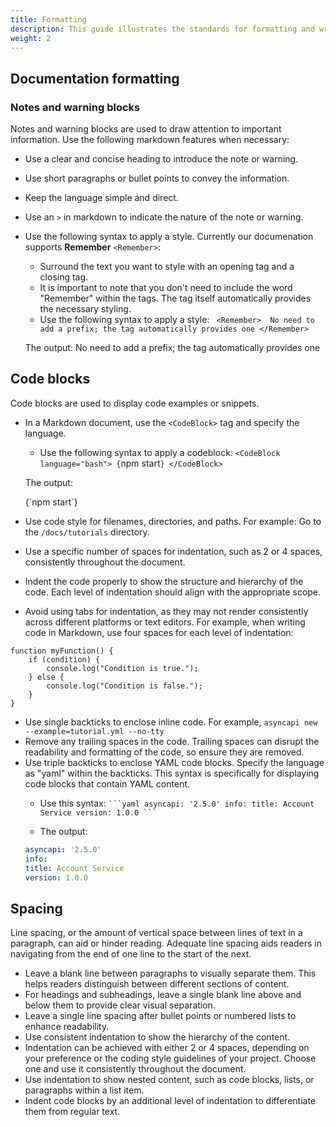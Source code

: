 ```yaml
---
title: Formatting
description: This guide illustrates the standards for formatting and writing our documentation.
weight: 2
---
```

## Documentation formatting

### Notes and warning blocks

Notes and warning blocks are used to draw attention to important information. Use the following markdown features when necessary:

- Use a clear and concise heading to introduce the note or warning.
- Use short paragraphs or bullet points to convey the information.
- Keep the language simple and direct.
- Use an `>` in markdown to indicate the nature of the note or warning. 
- Use the following syntax to apply a style. Currently our documenation supports **Remember** `<Remember>`:
  * Surround the text you want to style with an opening <Remember> tag and a closing </Remember> tag.
  * It is important to note that you don't need to include the word "Remember" within the tags. The tag itself automatically provides the necessary styling.
  * Use the following syntax to apply a style:
  ` <Remember> 
  No need to add a prefix; the tag automatically provides one
  </Remember>`
  
  The output: 
  <Remember> 
  No need to add a prefix; the tag automatically provides one
  </Remember>

## Code blocks

Code blocks are used to display code examples or snippets. 

- In a Markdown document, use the `<CodeBlock>` tag and specify the language.
  * Use the following syntax to apply a codeblock:
  `<CodeBlock language="bash">
  {`npm start`}
  </CodeBlock>`
  
  The output:
  
  <CodeBlock language="bash">
  {`npm start`}
  </CodeBlock>
  
- Use code style for filenames, directories, and paths. For example: Go to the `/docs/tutorials` directory.
- Use a specific number of spaces for indentation, such as 2 or 4 spaces, consistently throughout the document.
- Indent the code properly to show the structure and hierarchy of the code. Each level of indentation should align with the appropriate scope.
- Avoid using tabs for indentation, as they may not render consistently across different platforms or text editors.
For example, when writing code in Markdown, use four spaces for each level of indentation:
```
function myFunction() {
    if (condition) {
        console.log("Condition is true.");
    } else {
        console.log("Condition is false.");
    }
}
```
- Use single backticks to enclose inline code. For example, `asyncapi new --example=tutorial.yml --no-tty`
- Remove any trailing spaces in the code. Trailing spaces can disrupt the readability and formatting of the code, so ensure they are removed.
- Use triple backticks to enclose YAML code blocks. Specify the language as "yaml" within the backticks. This syntax is specifically for displaying code blocks that contain YAML content.
  * Use this syntax:
  ` ```yaml
  asyncapi: '2.5.0'
  info:
  title: Account Service
  version: 1.0.0
  ``` `
  
  * The output:
  ```yaml
  asyncapi: '2.5.0'
  info:
  title: Account Service
  version: 1.0.0
  ```
## Spacing

Line spacing, or the amount of vertical space between lines of text in a paragraph, can aid or hinder reading. Adequate line spacing aids readers in navigating from the end of one line to the start of the next.

- Leave a blank line between paragraphs to visually separate them. This helps readers distinguish between different sections of content.
- For headings and subheadings, leave a single blank line above and below them to provide clear visual separation.
- Leave a single line spacing after bullet points or numbered lists to enhance readability.
- Use consistent indentation to show the hierarchy of the content.
- Indentation can be achieved with either 2 or 4 spaces, depending on your preference or the coding style guidelines of your project. Choose one and use it consistently throughout the document.
- Use indentation to show nested content, such as code blocks, lists, or paragraphs within a list item.
- Indent code blocks by an additional level of indentation to differentiate them from regular text.
